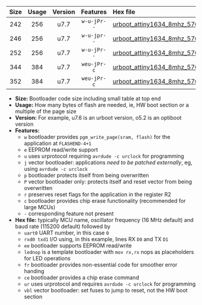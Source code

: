 |Size|Usage|Version|Features|Hex file|
|:-:|:-:|:-:|:-:|:--|
|242|256|u7.7|`w-u-jPr--`|[urboot_attiny1634_8mhz_57600bps_uart1_rxb1_txb2_lednop_ur_vbl.hex](https://raw.githubusercontent.com/stefanrueger/urboot.hex/main/mcus/attiny1634/fcpu_8mhz/57600_bps/urboot_attiny1634_8mhz_57600bps_uart1_rxb1_txb2_lednop_ur_vbl.hex)|
|246|256|u7.7|`w-u-jpr--`|[urboot_attiny1634_8mhz_57600bps_uart1_rxb1_txb2_lednop_fr_ur_vbl.hex](https://raw.githubusercontent.com/stefanrueger/urboot.hex/main/mcus/attiny1634/fcpu_8mhz/57600_bps/urboot_attiny1634_8mhz_57600bps_uart1_rxb1_txb2_lednop_fr_ur_vbl.hex)|
|252|256|u7.7|`w-u-jPr--`|[urboot_attiny1634_8mhz_57600bps_uart0_rxa7_txb0_lednop_fr_ur_vbl.hex](https://raw.githubusercontent.com/stefanrueger/urboot.hex/main/mcus/attiny1634/fcpu_8mhz/57600_bps/urboot_attiny1634_8mhz_57600bps_uart0_rxa7_txb0_lednop_fr_ur_vbl.hex)|
|344|384|u7.7|`weu-jPr-c`|[urboot_attiny1634_8mhz_57600bps_uart0_rxa7_txb0_ee_lednop_fr_ce_ur_vbl.hex](https://raw.githubusercontent.com/stefanrueger/urboot.hex/main/mcus/attiny1634/fcpu_8mhz/57600_bps/urboot_attiny1634_8mhz_57600bps_uart0_rxa7_txb0_ee_lednop_fr_ce_ur_vbl.hex)|
|352|384|u7.7|`weu-jPr-c`|[urboot_attiny1634_8mhz_57600bps_uart1_rxb1_txb2_ee_lednop_fr_ce_ur_vbl.hex](https://raw.githubusercontent.com/stefanrueger/urboot.hex/main/mcus/attiny1634/fcpu_8mhz/57600_bps/urboot_attiny1634_8mhz_57600bps_uart1_rxb1_txb2_ee_lednop_fr_ce_ur_vbl.hex)|

- **Size:** Bootloader code size including small table at top end
- **Usage:** How many bytes of flash are needed, ie, HW boot section or a multiple of the page size
- **Version:** For example, u7.6 is an urboot version, o5.2 is an optiboot version
- **Features:**
  + `w` bootloader provides `pgm_write_page(sram, flash)` for the application at `FLASHEND-4+1`
  + `e` EEPROM read/write support
  + `u` uses urprotocol requiring `avrdude -c urclock` for programming
  + `j` vector bootloader: applications *need to be patched externally*, eg, using `avrdude -c urclock`
  + `p` bootloader protects itself from being overwritten
  + `P` vector bootloader only: protects itself and reset vector from being overwritten
  + `r` preserves reset flags for the application in the register R2
  + `c` bootloader provides chip erase functionality (recommended for large MCUs)
  + `-` corresponding feature not present
- **Hex file:** typically MCU name, oscillator frequency (16 MHz default) and baud rate (115200 default) followed by
  + `uart0` UART number, in this case `0`
  + `rxd0 txd1` I/O using, in this example, lines RX `D0` and TX `D1`
  + `ee` bootloader supports EEPROM read/write
  + `lednop` is a template bootloader with `mov rx,rx` nops as placeholders for LED operations
  + `fr` bootloader provides non-essential code for smoother error handing
  + `ce` bootloader provides a chip erase command
  + `ur` uses urprotocol and requires `avrdude -c urclock` for programming
  + `vbl` vector bootloader: set fuses to jump to reset, not the HW boot section
